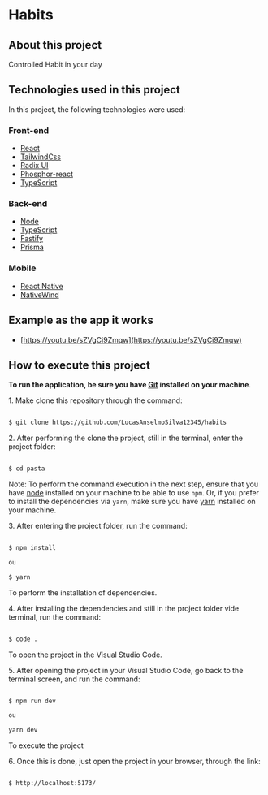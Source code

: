 # Habits

## About this project

Controlled Habit in your day

## Technologies used in this project

In this project, the following technologies were used:

### Front-end

- [React](https://pt-br.reactjs.org/)
- [TailwindCss](https://tailwindcss.com/)
- [Radix UI](https://www.radix-ui.com/)
- [Phosphor-react](https://github.com/phosphor-icons/react)
- [TypeScript](https://www.typescriptlang.org/)

### Back-end

- [Node](https://nodejs.org/en/)
- [TypeScript](https://www.typescriptlang.org/)
- [Fastify](https://www.fastify.io/)
- [Prisma](https://www.prisma.io/)

### Mobile

- [React Native](https://reactnative.dev/)
- [NativeWind](https://www.nativewind.dev/)

## Example as the app it works

- [https://youtu.be/sZVgCi9Zmqw](https://youtu.be/sZVgCi9Zmqw)

## How to execute this project

**To run the application, be sure you have [Git](https://git-scm.com/) installed on your machine**.

1. Make clone this repository through the command:

```sh

$ git clone https://github.com/LucasAnselmoSilva12345/habits

```

2. After performing the clone the project, still in the terminal, enter the project folder:

```sh

$ cd pasta

```

Note: To perform the command execution in the next step, ensure that you have [node](https://nodejs.org/en/) installed on your machine to be able to use `npm`. Or, if you prefer to install the dependencies via `yarn`, make sure you have [yarn](https://yarnpkg.com/) installed on your machine.

3. After entering the project folder, run the command:

```sh

$ npm install

ou

$ yarn

```

To perform the installation of dependencies.

4. After installing the dependencies and still in the project folder vide terminal, run the command:

```sh

$ code .

```

To open the project in the Visual Studio Code.

5. After opening the project in your Visual Studio Code, go back to the terminal screen, and run the command:

```sh

$ npm run dev

ou

yarn dev

```

To execute the project

6. Once this is done, just open the project in your browser, through the link:

```sh

$ http://localhost:5173/

```